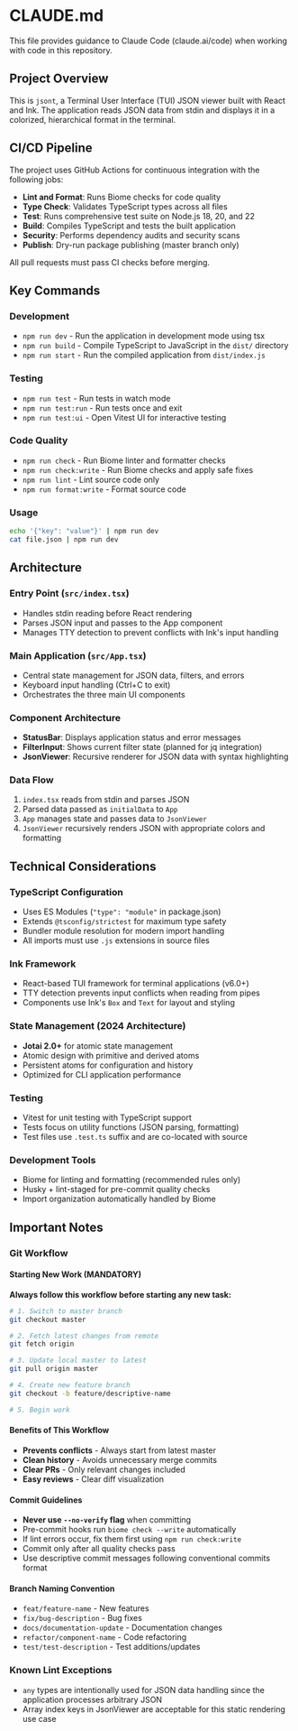 # CLAUDE.md

This file provides guidance to Claude Code (claude.ai/code) when working with code in this repository.

## Project Overview

This is `jsont`, a Terminal User Interface (TUI) JSON viewer built with React and Ink. The application reads JSON data from stdin and displays it in a colorized, hierarchical format in the terminal.

## CI/CD Pipeline

The project uses GitHub Actions for continuous integration with the following jobs:

- **Lint and Format**: Runs Biome checks for code quality
- **Type Check**: Validates TypeScript types across all files
- **Test**: Runs comprehensive test suite on Node.js 18, 20, and 22
- **Build**: Compiles TypeScript and tests the built application
- **Security**: Performs dependency audits and security scans
- **Publish**: Dry-run package publishing (master branch only)

All pull requests must pass CI checks before merging.

## Key Commands

### Development
- `npm run dev` - Run the application in development mode using tsx
- `npm run build` - Compile TypeScript to JavaScript in the `dist/` directory
- `npm run start` - Run the compiled application from `dist/index.js`

### Testing
- `npm run test` - Run tests in watch mode
- `npm run test:run` - Run tests once and exit
- `npm run test:ui` - Open Vitest UI for interactive testing

### Code Quality
- `npm run check` - Run Biome linter and formatter checks
- `npm run check:write` - Run Biome checks and apply safe fixes
- `npm run lint` - Lint source code only
- `npm run format:write` - Format source code

### Usage
```bash
echo '{"key": "value"}' | npm run dev
cat file.json | npm run dev
```

## Architecture

### Entry Point (`src/index.tsx`)
- Handles stdin reading before React rendering
- Parses JSON input and passes to the App component
- Manages TTY detection to prevent conflicts with Ink's input handling

### Main Application (`src/App.tsx`)
- Central state management for JSON data, filters, and errors
- Keyboard input handling (Ctrl+C to exit)
- Orchestrates the three main UI components

### Component Architecture
- **StatusBar**: Displays application status and error messages
- **FilterInput**: Shows current filter state (planned for jq integration)
- **JsonViewer**: Recursive renderer for JSON data with syntax highlighting

### Data Flow
1. `index.tsx` reads from stdin and parses JSON
2. Parsed data passed as `initialData` to `App`
3. `App` manages state and passes data to `JsonViewer`
4. `JsonViewer` recursively renders JSON with appropriate colors and formatting

## Technical Considerations

### TypeScript Configuration
- Uses ES Modules (`"type": "module"` in package.json)
- Extends `@tsconfig/strictest` for maximum type safety
- Bundler module resolution for modern import handling
- All imports must use `.js` extensions in source files

### Ink Framework
- React-based TUI framework for terminal applications (v6.0+)
- TTY detection prevents input conflicts when reading from pipes
- Components use Ink's `Box` and `Text` for layout and styling

### State Management (2024 Architecture)
- **Jotai 2.0+** for atomic state management
- Atomic design with primitive and derived atoms
- Persistent atoms for configuration and history
- Optimized for CLI application performance

### Testing
- Vitest for unit testing with TypeScript support
- Tests focus on utility functions (JSON parsing, formatting)
- Test files use `.test.ts` suffix and are co-located with source

### Development Tools
- Biome for linting and formatting (recommended rules only)
- Husky + lint-staged for pre-commit quality checks
- Import organization automatically handled by Biome

## Important Notes

### Git Workflow

#### Starting New Work (MANDATORY)
**Always follow this workflow before starting any new task:**

```bash
# 1. Switch to master branch
git checkout master

# 2. Fetch latest changes from remote
git fetch origin

# 3. Update local master to latest
git pull origin master

# 4. Create new feature branch
git checkout -b feature/descriptive-name

# 5. Begin work
```

#### Benefits of This Workflow
- **Prevents conflicts** - Always start from latest master
- **Clean history** - Avoids unnecessary merge commits
- **Clear PRs** - Only relevant changes included
- **Easy reviews** - Clear diff visualization

#### Commit Guidelines
- **Never use `--no-verify` flag** when committing
- Pre-commit hooks run `biome check --write` automatically
- If lint errors occur, fix them first using `npm run check:write`
- Commit only after all quality checks pass
- Use descriptive commit messages following conventional commits format

#### Branch Naming Convention
- `feat/feature-name` - New features
- `fix/bug-description` - Bug fixes
- `docs/documentation-update` - Documentation changes
- `refactor/component-name` - Code refactoring
- `test/test-description` - Test additions/updates

### Known Lint Exceptions
- `any` types are intentionally used for JSON data handling since the application processes arbitrary JSON
- Array index keys in JsonViewer are acceptable for this static rendering use case